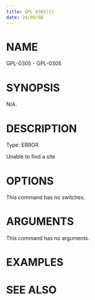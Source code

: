 ```yaml
---
title: GPL-0305(2)
date: 24/09/08
---
```


# NAME

GPL-0305 - GPL-0305

# SYNOPSIS

N/A.

# DESCRIPTION

Type: ERROR

Unable to find a site

# OPTIONS

This command has no switches.

# ARGUMENTS

This command has no arguments.

# EXAMPLES

# SEE ALSO
